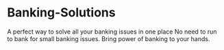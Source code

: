 # Banking-Solutions
A perfect way to solve all your banking issues in one place
No need to run to bank for small banking issues. Bring power of banking to your hands.
